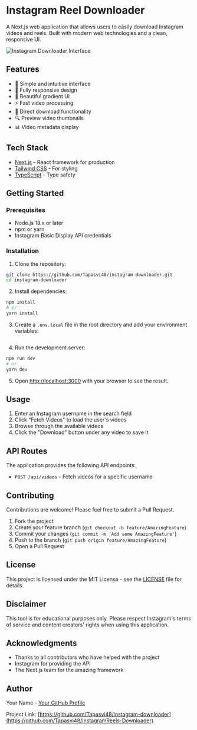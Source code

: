 # Instagram Reel Downloader

A Next.js web application that allows users to easily download Instagram videos and reels. Built with modern web technologies and a clean, responsive UI.

![Instagram Downloader Interface](https://github.com/Tapasvi48/InstagramReels-Downloader/blob/main/docs/images/Screenshot%202025-01-29%20at%208.06.25%E2%80%AFPM.png)

## Features

- 🎯 Simple and intuitive interface
- 📱 Fully responsive design
- 🎨 Beautiful gradient UI
- ⚡ Fast video processing
- 💾 Direct download functionality
- 🔍 Preview video thumbnails
- 📊 Video metadata display

## Tech Stack

- [Next.js](https://nextjs.org/) - React framework for production
- [Tailwind CSS](https://tailwindcss.com/) - For styling
- [TypeScript](https://www.typescriptlang.org/) - Type safety


## Getting Started

### Prerequisites

- Node.js 18.x or later
- npm or yarn
- Instagram Basic Display API credentials

### Installation

1. Clone the repository:
```bash
git clone https://github.com/Tapasvi48/instagram-downloader.git
cd instagram-downloader
```

2. Install dependencies:
```bash
npm install
# or
yarn install
```

3. Create a `.env.local` file in the root directory and add your environment variables:
```env

```

4. Run the development server:
```bash
npm run dev
# or
yarn dev
```

5. Open [http://localhost:3000](http://localhost:3000) with your browser to see the result.

## Usage

1. Enter an Instagram username in the search field
2. Click "Fetch Videos" to load the user's videos
3. Browse through the available videos
4. Click the "Download" button under any video to save it

## API Routes

The application provides the following API endpoints:

- `POST /api/videos` - Fetch videos for a specific username


## Contributing

Contributions are welcome! Please feel free to submit a Pull Request.

1. Fork the project
2. Create your feature branch (`git checkout -b feature/AmazingFeature`)
3. Commit your changes (`git commit -m 'Add some AmazingFeature'`)
4. Push to the branch (`git push origin feature/AmazingFeature`)
5. Open a Pull Request

## License

This project is licensed under the MIT License - see the [LICENSE](LICENSE) file for details.

## Disclaimer

This tool is for educational purposes only. Please respect Instagram's terms of service and content creators' rights when using this application.

## Acknowledgments

- Thanks to all contributors who have helped with the project
- Instagram for providing the API
- The Next.js team for the amazing framework

## Author

Your Name - [Your GitHub Profile](https://github.com/Tapasvi48)

Project Link: [https://github.com/Tapasvi48/instagram-downloader](https://github.com/Tapasvi48/InstagramReels-Downloader)
